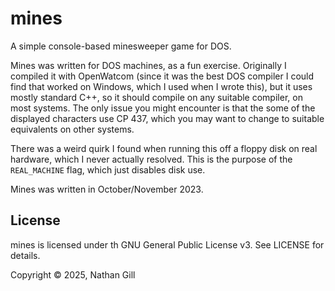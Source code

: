 # mines

A simple console-based minesweeper game for DOS.

Mines was written for DOS machines, as a fun exercise. Originally I compiled
it with OpenWatcom (since it was the best DOS compiler I could find that worked
on Windows, which I used when I wrote this), but it uses mostly standard C++,
so it should compile on any suitable compiler, on most systems. The only
issue you might encounter is that the some of the displayed characters use
CP 437, which you may want to change to suitable equivalents on other
systems.

There was a weird quirk I found when running this off a floppy disk on real
hardware, which I never actually resolved. This is the purpose of the
`REAL_MACHINE` flag, which just disables disk use.

Mines was written in October/November 2023.

## License

mines is licensed under th GNU General Public License v3. See LICENSE for
details.

Copyright © 2025, Nathan Gill
